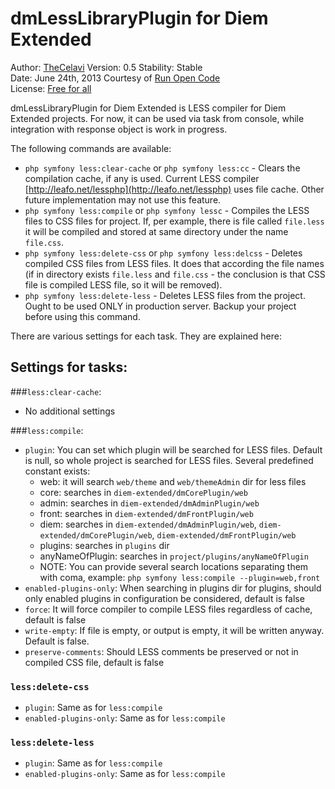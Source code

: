 dmLessLibraryPlugin for Diem Extended
===============================

Author: [TheCelavi](http://www.runopencode.com/about/thecelavi)
Version: 0.5
Stability: Stable  
Date: June 24th, 2013
Courtesy of [Run Open Code](http://www.runopencode.com)   
License: [Free for all](http://www.runopencode.com/terms-and-conditions/free-for-all)

dmLessLibraryPlugin for Diem Extended is LESS compiler for Diem Extended projects. For now, it can be used
via task from console, while integration with response object is work in progress.

The following commands are available:

- `php symfony less:clear-cache` or `php symfony less:cc` - Clears the compilation cache, if any is used. Current
LESS compiler [http://leafo.net/lessphp](http://leafo.net/lessphp) uses file cache. Other future implementation may not
use this feature.
- `php symfony less:compile` or `php symfony lessc` - Compiles the LESS files to CSS files for project. If, per example,
there is file called `file.less` it will be compiled and stored at same directory under the name `file.css`.
- `php symfony less:delete-css` or `php symfony less:delcss` - Deletes compiled CSS files from LESS files. It does that
according the file names (if in directory exists `file.less` and `file.css` - the conclusion is that CSS file is compiled
LESS file, so it will be removed).
- `php symfony less:delete-less` - Deletes LESS files from the project. Ought to be used ONLY in production server. Backup
your project before using this command.

There are various settings for each task. They are explained here:

Settings for tasks:
---------------------

###`less:clear-cache`:

- No additional settings

###`less:compile`:

- `plugin`: You can set which plugin will be searched for LESS files. Default is null, so whole project is searched for LESS files.
Several predefined constant exists:
    - web: it will search `web/theme` and `web/themeAdmin` dir for less files
    - core: searches in `diem-extended/dmCorePlugin/web`
    - admin: searches in `diem-extended/dmAdminPlugin/web`
    - front: searches in `diem-extended/dmFrontPlugin/web`
    - diem: searches in `diem-extended/dmAdminPlugin/web`, `diem-extended/dmCorePlugin/web`, `diem-extended/dmFrontPlugin/web`
    - plugins: searches in `plugins` dir
    - anyNameOfPlugin: searches in `project/plugins/anyNameOfPlugin`
    - NOTE: You can provide several search locations separating them with coma, example: `php symfony less:compile --plugin=web,front`
- `enabled-plugins-only`: When searching in plugins dir for plugins, should only enabled plugins in configuration be considered, default is false
- `force`: It will force compiler to compile LESS files regardless of cache, default is false
- `write-empty`: If file is empty, or output is empty, it will be written anyway. Default is false.
- `preserve-comments`: Should LESS comments be preserved or not in compiled CSS file, default is false
 
### `less:delete-css`

- `plugin`: Same as for `less:compile`
- `enabled-plugins-only`: Same as for `less:compile`

### `less:delete-less`

- `plugin`: Same as for `less:compile`
- `enabled-plugins-only`: Same as for `less:compile`


